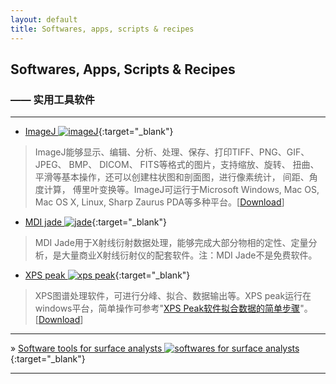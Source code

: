 ```yaml
---
layout: default
title: Softwares, apps, scripts & recipes
---
```

## Softwares, Apps, Scripts & Recipes

### —— 实用工具软件

***

- [ImageJ  ![imageJ][i1]](http://rsb.info.nih.gov/ij/index.html "Image processing and analysis"){:target="_blank"}

> ImageJ能够显示、编辑、分析、处理、保存、打印TIFF、PNG、GIF、 JPEG、 BMP、 DICOM、 FITS等格式的图片，支持缩放、旋转、 扭曲、平滑等基本操作，还可以创建柱状图和剖面图，进行像素统计， 间距、角度计算， 傅里叶变换等。ImageJ可运行于Microsoft Windows, Mac OS, Mac OS X, Linux, Sharp Zaurus PDA等多种平台。[[Download](http://rsb.info.nih.gov/ij/download.html "Download right now")]

- [MDI jade  ![jade][i1]](http://www.materialsdata.com/ "Industry standard for XRD processing"){:target="_blank"}

> MDI Jade用于X射线衍射数据处理，能够完成大部分物相的定性、定量分析，是大量商业X射线衍射仪的配套软件。注：MDI Jade不是免费软件。

- [XPS peak ![xps peak][i1]](http://www.materialsdata.com/ "Industry standard for XRD processing"){:target="_blank"}

> XPS图谱处理软件，可进行分峰、拟合、数据输出等。XPS peak运行在windows平台，简单操作可参考"[XPS Peak软件拟合数据的简单步骤](http://www.xieshil.com/post/49683.htm "XPS Peak软件拟合数据的简单步骤")"。[[Download](http://www.uksaf.org/xpspeak41.zip "Download right now")]

***
 
&raquo; [Software tools for surface analysts  ![softwares for surface analysts][i1]](http://www.uksaf.org/software.html "software tools for the modelling, analysis and visualisation of surface science data"){:target="_blank"}

***

[i1]:{{site.baseurl}}images/ext.png